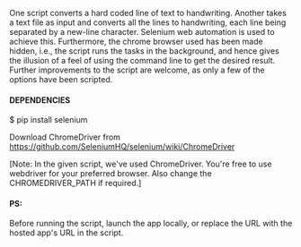 One script converts a hard coded line of text to handwriting. Another  takes a text file as input and converts all the lines to handwriting,  each line being separated by a new-line character. Selenium web  automation is used to achieve this. Furthermore, the chrome browser used has been made hidden, i.e., the script runs the tasks in the  background, and hence gives the illusion of a feel of using the command  line to get the desired result. Further improvements to the script are  welcome, as only a few of the options have been scripted.

#### DEPENDENCIES

$ pip install selenium

Download ChromeDriver from https://github.com/SeleniumHQ/selenium/wiki/ChromeDriver

[Note: In the given script, we've used ChromeDriver. You're free to use webdriver for your preferred browser. Also change the CHROMEDRIVER_PATH if required.]

#### PS:

Before running the script, launch the app locally, or replace the URL with the hosted app's URL in the script.